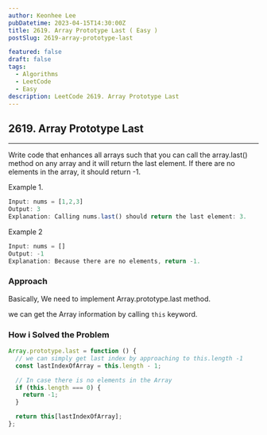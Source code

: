 ```yaml
---
author: Keonhee Lee
pubDatetime: 2023-04-15T14:30:00Z
title: 2619. Array Prototype Last ( Easy )
postSlug: 2619-array-prototype-last

featured: false
draft: false
tags:
  - Algorithms
  - LeetCode
  - Easy
description: LeetCode 2619. Array Prototype Last
---
```


## 2619. Array Prototype Last

---

Write code that enhances all arrays such that you can call the array.last() method on any array and it will return the last element. If there are no elements in the array, it should return -1.

Example 1.

```js
Input: nums = [1,2,3]
Output: 3
Explanation: Calling nums.last() should return the last element: 3.
```

Example 2

```js
Input: nums = []
Output: -1
Explanation: Because there are no elements, return -1.
```

### Approach

Basically, We need to implement Array.prototype.last method.

we can get the Array information by calling `this` keyword.

### How i Solved the Problem

```js
Array.prototype.last = function () {
  // we can simply get last index by approaching to this.length -1
  const lastIndexOfArray = this.length - 1;

  // In case there is no elements in the Array
  if (this.length === 0) {
    return -1;
  }

  return this[lastIndexOfArray];
};
```
